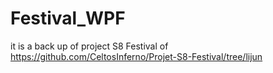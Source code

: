 # Festival_WPF

it is a back up of project S8 Festival of https://github.com/CeltosInferno/Projet-S8-Festival/tree/lijun

